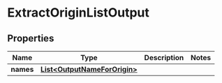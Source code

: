 
# ExtractOriginListOutput

## Properties
Name | Type | Description | Notes
------------ | ------------- | ------------- | -------------
**names** | [**List&lt;OutputNameForOrigin&gt;**](OutputNameForOrigin.md) |  | 




